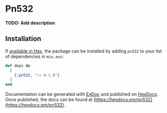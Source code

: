 # Pn532

**TODO: Add description**

## Installation

If [available in Hex](https://hex.pm/docs/publish), the package can be installed
by adding `pn532` to your list of dependencies in `mix.exs`:

```elixir
def deps do
  [
    {:pn532, "~> 0.1.0"}
  ]
end
```

Documentation can be generated with [ExDoc](https://github.com/elixir-lang/ex_doc)
and published on [HexDocs](https://hexdocs.pm). Once published, the docs can
be found at [https://hexdocs.pm/pn532](https://hexdocs.pm/pn532).

